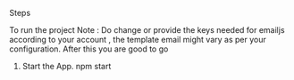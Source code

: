 Steps

To run the project
Note : Do change or provide the keys needed for emailjs according to your account , the template email might vary as per your configuration. After this you are good to go
1. Start the App.
  npm start 
